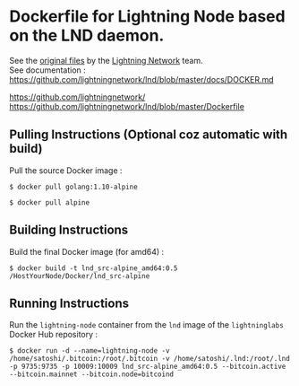 # Dockerfile for Lightning Node based on the LND daemon.
See the <A href="https://github.com/lightningnetwork/lnd/tree/master/docker/lnd">original files</A> by the <A href="https://github.com/lightningnetwork">Lightning Network</A> team.   
See documentation : https://github.com/lightningnetwork/lnd/blob/master/docs/DOCKER.md

https://github.com/lightningnetwork/   
https://github.com/lightningnetwork/lnd/blob/master/Dockerfile   

Pulling Instructions (Optional coz automatic with build)
-
Pull the source Docker image  :
<pre><code>$ docker pull golang:1.10-alpine</code></pre>
<pre><code>$ docker pull alpine</code></pre>

Building Instructions
-
Build the final Docker image (for amd64) :
<pre><code>$ docker build -t lnd_src-alpine_amd64:0.5 /HostYourNode/Docker/lnd_src-alpine</code></pre>

Running Instructions
-
Run the ```lightning-node``` container from the ```lnd``` image of the ```lightninglabs``` Docker Hub repository :
<pre><code>$ docker run -d --name=lightning-node -v /home/satoshi/.bitcoin:/root/.bitcoin -v /home/satoshi/.lnd:/root/.lnd -p 9735:9735 -p 10009:10009 lnd_src-alpine_amd64:0.5 --bitcoin.active --bitcoin.mainnet --bitcoin.node=bitcoind</code></pre>

